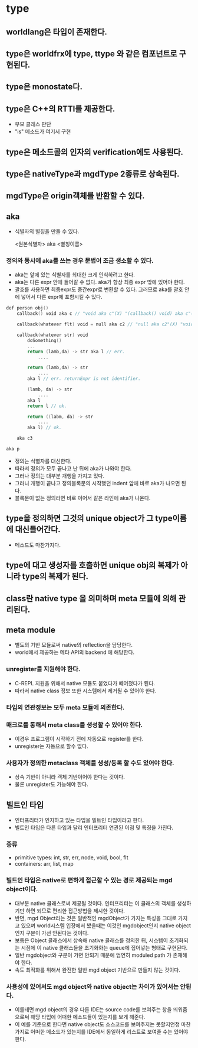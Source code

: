 # type

## worldlang은 타입이 존재한다.

## type은 worldfrx에 type, ttype<T> 와 같은 컴포넌트로 구현된다.

## type은 monostate다.

## type은 C++의 RTTI를 제공한다.

* 부모 클래스 판단
* "is" 메소드가 여기서 구현

## type은 메소드콜의 인자의 verification에도 사용된다.

## type은 nativeType과 mgdType 2종류로 상속된다.

## mgdType은 origin객체를 반환할 수 있다.


## aka

* 식별자의 별칭을 만들 수 있다.

    <원본식별자> aka <별칭이름>

### 정의와 동시에 aka를 쓰는 경우 문법이 조금 생소할 수 있다.

* aka는 앞에 있는 식별자를 최대한 크게 인식하려고 한다.
* aka는 다른 expr 안에 들어갈 수 없다. aka가 항상 최종 expr 밖에 있어야 한다.
* 괄호를 사용하면 최종expr도 중간expr로 변환할 수 있다. 그러므로 aka를 괄호 안에 넣어서 다른 expr에 포함시킬 수 있다.

```go
def person obj() 
    callback() void aka c // "void aka c"(X) "(callback() void) aka c"(O)

    callback(whatever flt) void = null aka c2 // "null aka c2"(X) "void = null aka c2"(X) "(callback(whatever flt) void = null) aka c2"(O)

    callback(whatever str) void
        doSomething()
        ...
        return (lamb,da) -> str aka l // err.
            ....

        return (lamb,da) -> str
            ....
        aka l // err. returnExpr is not identifier.

        (lamb, da) -> str
            ....
        aka l
        return l // ok.

        return ((labm, da) -> str
            ....
        aka l) // ok.

    aka c3

aka p
```

* 정의는 식별자를 대신한다.
* 따라서 정의가 모두 끝나고 난 뒤에 aka가 나와야 한다.
* 그러나 정의는 대부분 개행을 가지고 있다.
* 그러니 개행이 끝나고 정의블록문의 시작했던 indent 앞에 바로 aka가 나오면 된다.
* 블록문이 없는 정의라면 바로 이어서 같은 라인에 aka가 나온다.

## type을 정의하면 그것의 unique object가 그 type이름에 대신들어간다.

* 메소드도 마찬가지다.

## type에 대고 생성자를 호출하면 unique obj의 복제가 아니라 type의 복제가 된다.

## class란 native type 을 의미하며 meta 모듈에 의해 관리된다.

## meta module

* 별도의 기반 모듈로써 native의 reflection을 담당한다.
* world에서 제공하는 메타 API의 backend 에 해당한다.

### unregister를 지원해야 한다.

* C-REPL 지원을 위해서 native 모듈도 붙었다가 떼어졌다가 된다.
* 따라서 native class 정보 또한 시스템에서 제거될 수 있어야 한다.

### 타입의 연관정보는 모두 meta 모듈에 의존한다.

### 매크로를 통해서 meta class를 생성할 수 있어야 한다.

* 이경우 프로그램이 시작하기 전에 자동으로 register를 한다.
* unregister는 자동으로 할수 없다.

### 사용자가 정의한 metaclass 객체를 생성/등록 할 수도 있어야 한다.

* 상속 기반이 아니라 객체 기반이어야 한다는 것이다.
* 물론 unregister도 가능해야 한다.

## 빌트인 타입

* 인터프리터가 인지하고 있는 타입을 빌트인 타입이라고 한다.
* 빌트인 타입은 다른 타입과 달리 인터프리터 연관된 이점 및 특징을 가진다.

### 종류
* primitive types: int, str, err, node, void, bool, flt
* containers: arr, list, map

### 빌트인 타입은 native로 편하게 접근할 수 있는 경로 제공되는 mgd object이다.

* 대부분 native 클래스로써 제공될 것이다. 인터프리터는 이 클래스의 객체를 생성하기만 하면 되므로 편리한 접근방법을 제시한 것이다.
* 반면, mgd Object라는 것은 일반적인 mgdObject가 가지는 특성을 그대로 가지고 있으며 world시스템 입장에서 봤을때는 이것인 mgdobject인지 native object 인지 구분이 가선 안된다는 것이다.
* 보통은 Object 클래스에서 상속해 native 클래스를 정의한 뒤, 시스템이 초기화되는 시점에 이 native 클래스들을 초기화화는 queue에 집어넣는 형태로 구현된다.
* 일반 mgdobject와 구분이 가면 안되기 때문에 엄연히 moduled path 가 존재해야 한다. 
* 속도 최적화를 위해서 완전한 일반 mgd object 기반으로 만들지 않는 것이다.

### 사용성에 있어서도 mgd object와 native object는 차이가 있어서는 안된다.
* 이를테면 mgd object의 경우 다른 IDE는 source code를 보여주는 창을 띄워줌으로써 해당 타입에 어떠한 메소드들이 있는지를 보게 해준다.
* 이 예를 기준으로 한다면 native object도 소스코드를 보여주지는 못할지언정 마찬가지로 어떠한 메소드가 있는지를 IDE에서 동일하게 리스트로 보여줄 수는 있어야 한다.
